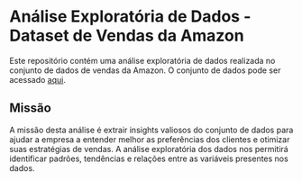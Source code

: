 # Análise Exploratória de Dados - Dataset de Vendas da Amazon

Este repositório contém uma análise exploratória de dados realizada no conjunto de dados de vendas da Amazon. O conjunto de dados pode ser acessado [aqui](https://www.kaggle.com/datasets/karkavelrajaj/amazon-sales-dataset/data).

## Missão

A missão desta análise é extrair insights valiosos do conjunto de dados para ajudar a empresa a entender melhor as preferências dos clientes e otimizar suas estratégias de vendas. A análise exploratória dos dados nos permitirá identificar padrões, tendências e relações entre as variáveis presentes nos dados.

